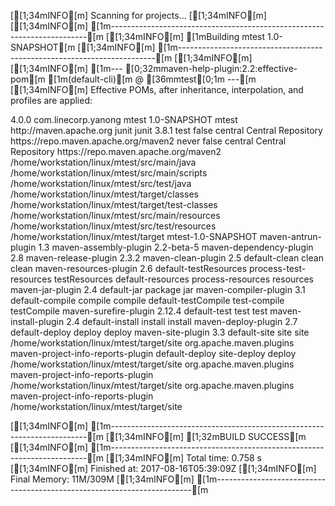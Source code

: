 [[1;34mINFO[m] Scanning for projects...
[[1;34mINFO[m] 
[[1;34mINFO[m] [1m------------------------------------------------------------------------[m
[[1;34mINFO[m] [1mBuilding mtest 1.0-SNAPSHOT[m
[[1;34mINFO[m] [1m------------------------------------------------------------------------[m
[[1;34mINFO[m] 
[[1;34mINFO[m] [1m--- [0;32mmaven-help-plugin:2.2:effective-pom[m [1m(default-cli)[m @ [36mmtest[0;1m ---[m
[[1;34mINFO[m] 
Effective POMs, after inheritance, interpolation, and profiles are applied:

<!-- ====================================================================== -->
<!--                                                                        -->
<!-- Generated by Maven Help Plugin on 2017-08-16T05:39:09                  -->
<!-- See: http://maven.apache.org/plugins/maven-help-plugin/                -->
<!--                                                                        -->
<!-- ====================================================================== -->

<!-- ====================================================================== -->
<!--                                                                        -->
<!-- Effective POM for project 'com.linecorp.yanong:mtest:jar:1.0-SNAPSHOT' -->
<!--                                                                        -->
<!-- ====================================================================== -->

<project xmlns="http://maven.apache.org/POM/4.0.0" xmlns:xsi="http://www.w3.org/2001/XMLSchema-instance" xsi:schemaLocation="http://maven.apache.org/POM/4.0.0 http://maven.apache.org/xsd/maven-4.0.0.xsd">
  <modelVersion>4.0.0</modelVersion>
  <groupId>com.linecorp.yanong</groupId>
  <artifactId>mtest</artifactId>
  <version>1.0-SNAPSHOT</version>
  <name>mtest</name>
  <url>http://maven.apache.org</url>
  <dependencies>
    <dependency>
      <groupId>junit</groupId>
      <artifactId>junit</artifactId>
      <version>3.8.1</version>
      <scope>test</scope>
    </dependency>
  </dependencies>
  <repositories>
    <repository>
      <snapshots>
        <enabled>false</enabled>
      </snapshots>
      <id>central</id>
      <name>Central Repository</name>
      <url>https://repo.maven.apache.org/maven2</url>
    </repository>
  </repositories>
  <pluginRepositories>
    <pluginRepository>
      <releases>
        <updatePolicy>never</updatePolicy>
      </releases>
      <snapshots>
        <enabled>false</enabled>
      </snapshots>
      <id>central</id>
      <name>Central Repository</name>
      <url>https://repo.maven.apache.org/maven2</url>
    </pluginRepository>
  </pluginRepositories>
  <build>
    <sourceDirectory>/home/workstation/linux/mtest/src/main/java</sourceDirectory>
    <scriptSourceDirectory>/home/workstation/linux/mtest/src/main/scripts</scriptSourceDirectory>
    <testSourceDirectory>/home/workstation/linux/mtest/src/test/java</testSourceDirectory>
    <outputDirectory>/home/workstation/linux/mtest/target/classes</outputDirectory>
    <testOutputDirectory>/home/workstation/linux/mtest/target/test-classes</testOutputDirectory>
    <resources>
      <resource>
        <directory>/home/workstation/linux/mtest/src/main/resources</directory>
      </resource>
    </resources>
    <testResources>
      <testResource>
        <directory>/home/workstation/linux/mtest/src/test/resources</directory>
      </testResource>
    </testResources>
    <directory>/home/workstation/linux/mtest/target</directory>
    <finalName>mtest-1.0-SNAPSHOT</finalName>
    <pluginManagement>
      <plugins>
        <plugin>
          <artifactId>maven-antrun-plugin</artifactId>
          <version>1.3</version>
        </plugin>
        <plugin>
          <artifactId>maven-assembly-plugin</artifactId>
          <version>2.2-beta-5</version>
        </plugin>
        <plugin>
          <artifactId>maven-dependency-plugin</artifactId>
          <version>2.8</version>
        </plugin>
        <plugin>
          <artifactId>maven-release-plugin</artifactId>
          <version>2.3.2</version>
        </plugin>
      </plugins>
    </pluginManagement>
    <plugins>
      <plugin>
        <artifactId>maven-clean-plugin</artifactId>
        <version>2.5</version>
        <executions>
          <execution>
            <id>default-clean</id>
            <phase>clean</phase>
            <goals>
              <goal>clean</goal>
            </goals>
          </execution>
        </executions>
      </plugin>
      <plugin>
        <artifactId>maven-resources-plugin</artifactId>
        <version>2.6</version>
        <executions>
          <execution>
            <id>default-testResources</id>
            <phase>process-test-resources</phase>
            <goals>
              <goal>testResources</goal>
            </goals>
          </execution>
          <execution>
            <id>default-resources</id>
            <phase>process-resources</phase>
            <goals>
              <goal>resources</goal>
            </goals>
          </execution>
        </executions>
      </plugin>
      <plugin>
        <artifactId>maven-jar-plugin</artifactId>
        <version>2.4</version>
        <executions>
          <execution>
            <id>default-jar</id>
            <phase>package</phase>
            <goals>
              <goal>jar</goal>
            </goals>
          </execution>
        </executions>
      </plugin>
      <plugin>
        <artifactId>maven-compiler-plugin</artifactId>
        <version>3.1</version>
        <executions>
          <execution>
            <id>default-compile</id>
            <phase>compile</phase>
            <goals>
              <goal>compile</goal>
            </goals>
          </execution>
          <execution>
            <id>default-testCompile</id>
            <phase>test-compile</phase>
            <goals>
              <goal>testCompile</goal>
            </goals>
          </execution>
        </executions>
      </plugin>
      <plugin>
        <artifactId>maven-surefire-plugin</artifactId>
        <version>2.12.4</version>
        <executions>
          <execution>
            <id>default-test</id>
            <phase>test</phase>
            <goals>
              <goal>test</goal>
            </goals>
          </execution>
        </executions>
      </plugin>
      <plugin>
        <artifactId>maven-install-plugin</artifactId>
        <version>2.4</version>
        <executions>
          <execution>
            <id>default-install</id>
            <phase>install</phase>
            <goals>
              <goal>install</goal>
            </goals>
          </execution>
        </executions>
      </plugin>
      <plugin>
        <artifactId>maven-deploy-plugin</artifactId>
        <version>2.7</version>
        <executions>
          <execution>
            <id>default-deploy</id>
            <phase>deploy</phase>
            <goals>
              <goal>deploy</goal>
            </goals>
          </execution>
        </executions>
      </plugin>
      <plugin>
        <artifactId>maven-site-plugin</artifactId>
        <version>3.3</version>
        <executions>
          <execution>
            <id>default-site</id>
            <phase>site</phase>
            <goals>
              <goal>site</goal>
            </goals>
            <configuration>
              <outputDirectory>/home/workstation/linux/mtest/target/site</outputDirectory>
              <reportPlugins>
                <reportPlugin>
                  <groupId>org.apache.maven.plugins</groupId>
                  <artifactId>maven-project-info-reports-plugin</artifactId>
                </reportPlugin>
              </reportPlugins>
            </configuration>
          </execution>
          <execution>
            <id>default-deploy</id>
            <phase>site-deploy</phase>
            <goals>
              <goal>deploy</goal>
            </goals>
            <configuration>
              <outputDirectory>/home/workstation/linux/mtest/target/site</outputDirectory>
              <reportPlugins>
                <reportPlugin>
                  <groupId>org.apache.maven.plugins</groupId>
                  <artifactId>maven-project-info-reports-plugin</artifactId>
                </reportPlugin>
              </reportPlugins>
            </configuration>
          </execution>
        </executions>
        <configuration>
          <outputDirectory>/home/workstation/linux/mtest/target/site</outputDirectory>
          <reportPlugins>
            <reportPlugin>
              <groupId>org.apache.maven.plugins</groupId>
              <artifactId>maven-project-info-reports-plugin</artifactId>
            </reportPlugin>
          </reportPlugins>
        </configuration>
      </plugin>
    </plugins>
  </build>
  <reporting>
    <outputDirectory>/home/workstation/linux/mtest/target/site</outputDirectory>
  </reporting>
</project>

[[1;34mINFO[m] [1m------------------------------------------------------------------------[m
[[1;34mINFO[m] [1;32mBUILD SUCCESS[m
[[1;34mINFO[m] [1m------------------------------------------------------------------------[m
[[1;34mINFO[m] Total time: 0.758 s
[[1;34mINFO[m] Finished at: 2017-08-16T05:39:09Z
[[1;34mINFO[m] Final Memory: 11M/309M
[[1;34mINFO[m] [1m------------------------------------------------------------------------[m
